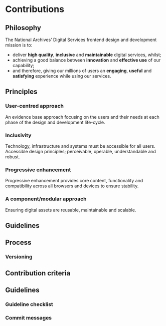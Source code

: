 # Contributions

## Philosophy 

The National Archives’ Digital Services frontend design and development mission is to:

* deliver **high quality**, **inclusive** and **maintainable** digital services, whilst;
* achieving a good balance between **innovation** and **effective use** of our capability;
* and therefore, giving our millions of users an **engaging**, **useful** and **satisfying** experience while using our services.

## Principles

### User-centred approach

An evidence base approach focusing on the users and their needs at each phase of the design and development life-cycle.

### Inclusivity

Technology, infrastructure and systems must be accessible for all users. Accessible design principles; perceivable, operable, understandable and robust.

### Progressive enhancement

Progressive enhancement provides core content, functionality and compatibility across all browsers and devices to ensure stability.

### A component/modular approach

Ensuring digital assets are reusable, maintainable and scalable.

## Guidelines

## Process

### Versioning

## Contribution criteria

## Guidelines

### Guideline checklist 

### Commit messages 
